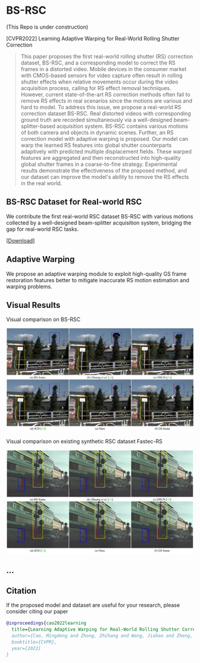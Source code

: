 # BS-RSC

(This Repo is under construction)

[CVPR2022] Learning Adaptive Warping for Real-World Rolling Shutter Correction

> This paper proposes the first real-world rolling shutter (RS) correction dataset, BS-RSC, and a corresponding model to correct the RS frames in a distorted video. Mobile devices in the consumer market with CMOS-based sensors for video capture often result in rolling shutter effects when relative movements occur during the video acquisition process, calling for RS effect removal techniques. However, current state-of-the-art RS correction methods often fail to remove RS effects in real scenarios since the motions are various and hard to model. To address this issue, we propose a real-world RS correction dataset BS-RSC. Real distorted videos with corresponding ground truth are recorded simultaneously via a well-designed beam-splitter-based acquisition system. BS-RSC contains various motions of both camera and objects in dynamic scenes. Further, an RS correction model with adaptive warping is proposed. Our model can warp the learned RS features into global shutter counterparts adaptively with predicted multiple displacement fields. These warped features are aggregated and then reconstructed into high-quality global shutter frames in a coarse-to-fine strategy. Experimental results demonstrate the effectiveness of the proposed method, and our dataset can improve the model's ability to remove the RS effects in the real world.

## BS-RSC Dataset for Real-world RSC

We contribute the first real-world RSC dataset BS-RSC with various motions collected by a well-designed beam-splitter acquisition system, bridging the gap for real-world RSC tasks.

[[Download](https://drive.google.com/file/d/1h7UP1kci8zbg3TQp37J-imrvzlh2X6zn/view?usp=sharing)]

## Adaptive Warping

We propose an adaptive warping module to exploit high-quality GS frame restoration features better to mitigate inaccurate RS motion estimation and warping problems.

## Visual Results
Visual comparison on BS-RSC

<img src="./docs/results_on_bsrsc.png">

Visual comparison on existing synthetic RSC dataset Fastec-RS

<img src="./docs/results_on_fastecrs.png">

## ...

## Citation

If the proposed model and dataset are useful for your research, please consider citing our paper

```bibtex
@inproceedings{cao2022learning
  title={Learning Adaptive Warping for Real-World Rolling Shutter Correction},
  author={Cao, Mingdeng and Zhong, Zhihang and Wang, Jiahao and Zheng, Yinqiang and Yang, Yujiu},
  booktitle={CVPR},
  year={2022}
}
```
